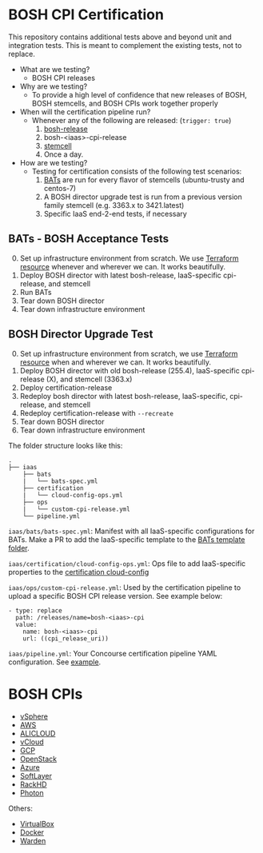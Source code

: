 # BOSH CPI Certification

This repository contains additional tests above and beyond unit and integration
tests. This is meant to complement the existing tests, not to replace.

* What are we testing?
	- BOSH CPI releases
* Why are we testing?
	- To provide a high level of confidence that new releases of BOSH, BOSH stemcells, and BOSH CPIs work together properly
* When will the certification pipeline run?
	- Whenever any of the following are released: (`trigger: true`)
		1. [bosh-release](https://bosh.io/releases/github.com/cloudfoundry/bosh?all=1)
		1. bosh-\<iaas\>-cpi-release
		1. [stemcell](https://bosh.io/stemcells)
      1. Once a day.
* How are we testing?
  - Testing for certification consists of the following test scenarios:
    1. [BATs](https://github.com/cloudfoundry/bosh-acceptance-tests/tree/gocli-bats) are run for every flavor of stemcells (ubuntu-trusty and centos-7)
    1. A BOSH director upgrade test is run from a previous version family stemcell (e.g. 3363.x to 3421.latest)
    1. Specific IaaS end-2-end tests, if necessary


## BATs - BOSH Acceptance Tests
0. Set up infrastructure environment from scratch. We use [Terraform resource](https://github.com/ljfranklin/terraform-resource) whenever and wherever we can. It works beautifully.
0. Deploy BOSH director with latest bosh-release, IaaS-specific cpi-release, and stemcell
0. Run BATs
0. Tear down BOSH director
0. Tear down infrastructure environment

## BOSH Director Upgrade Test
0. Set up infrastructure environment from scratch, we use [Terraform resource](https://github.com/ljfranklin/terraform-resource) when and wherever we can. It works beautifully.
0. Deploy BOSH director with old bosh-release (255.4), IaaS-specific cpi-release (X), and stemcell (3363.x)
0. Deploy certification-release
0. Redeploy bosh director with latest bosh-release, IaaS-specific, cpi-release, and stemcell
0. Redeploy certification-release with `--recreate`
0. Tear down BOSH director
0. Tear down infrastructure environment

The folder structure looks like this:
```
.
├── iaas
    ├── bats
    |   └── bats-spec.yml
    ├── certification
    |   └── cloud-config-ops.yml
    ├── ops
    |   └── custom-cpi-release.yml
    └── pipeline.yml
```

`iaas/bats/bats-spec.yml`: Manifest with all IaaS-specific configurations for BATs. Make a PR to add the IaaS-specific template to the [BATs template folder](https://github.com/cloudfoundry/bosh-acceptance-tests/tree/gocli-bats/templates).

`iaas/certification/cloud-config-ops.yml`: Ops file to add IaaS-specific properties to the [certification cloud-config](https://github.com/cloudfoundry-incubator/bosh-cpi-certification/blob/46152f8d50562c39cb70d0f442920c7b78a0c752/shared/assets/certification-release/cloud-config.yml)

`iaas/ops/custom-cpi-release.yml`: Used by the certification pipeline to upload a specific BOSH CPI release version. See example below:
```
- type: replace
  path: /releases/name=bosh-<iaas>-cpi
  value:
    name: bosh-<iaas>-cpi
    url: ((cpi_release_uri))
```

`iaas/pipeline.yml`: Your Concourse certification pipeline YAML configuration. See [example](https://github.com/cloudfoundry-incubator/bosh-cpi-certification/blob/46152f8d50562c39cb70d0f442920c7b78a0c752/gcp/pipeline.yml).

# BOSH CPIs
* [vSphere](https://github.com/cloudfoundry-incubator/bosh-vsphere-cpi-release)
* [AWS](https://github.com/cloudfoundry-incubator/bosh-aws-cpi-release)
* [ALICLOUD](https://github.com/cloudfoundry-incubator/bosh-alicloud-cpi-release)
* [vCloud](https://github.com/cloudfoundry-incubator/bosh-vcloud-cpi-release)
* [GCP](https://github.com/cloudfoundry-incubator/bosh-google-cpi-release)
* [OpenStack](https://github.com/cloudfoundry-incubator/bosh-openstack-cpi-release)
* [Azure](https://github.com/cloudfoundry-incubator/bosh-azure-cpi-release)
* [SoftLayer](https://github.com/cloudfoundry/bosh-softlayer-cpi-release)
* [RackHD](https://github.com/cloudfoundry-incubator/bosh-rackhd-cpi-release)
* [Photon](https://github.com/cloudfoundry-incubator/bosh-photon-cpi-release)

Others:
* [VirtualBox](https://github.com/cppforlife/bosh-virtualbox-cpi-release)
* [Docker](https://github.com/cppforlife/bosh-docker-cpi-release)
* [Warden](https://github.com/cppforlife/bosh-warden-cpi-release)
